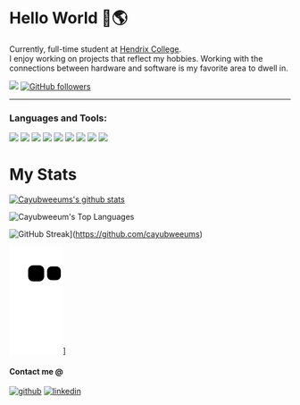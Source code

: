# Hello World 👋🌎

Currently, full-time student at [Hendrix College](https://www.hendrix.edu).<br>
I enjoy working on projects that reflect my hobbies. Working with the connections between hardware and software is my favorite area to dwell in.

<code><img src="https://visitor-badge.glitch.me/badge?page_id=cayubweums&style=flat-square"/></code>
[![GitHub followers](https://img.shields.io/github/followers/cayubweeums.svg?style=social&label=Follow&maxAge=2592000)](https://github.com/cayubweeums?tab=followers)

<hr />

### Languages and Tools:
<code><img src="https://cdn.jsdelivr.net/npm/programming-languages-logos/src/python/python.png" height="30"></code>
<code><img src="https://cdn.jsdelivr.net/npm/programming-languages-logos/src/java/java.png" height="30"></code>
<code><img src="https://prev.rust-lang.org/logos/rust-logo-512x512.png" height="30"></code>
<code><img src="https://cdn.jsdelivr.net/npm/programming-languages-logos/src/csharp/csharp.png" height="30"></code>
<code><img src="https://cdn.jsdelivr.net/npm/programming-languages-logos/src/html/html.png" height="30"></code>
<code><img src="https://cdn.jsdelivr.net/npm/programming-languages-logos/src/c/c.png" height="30"></code>
<code><img src="https://cdn.jsdelivr.net/npm/programming-languages-logos/src/javascript/javascript.png" height="30"></code>
<code><img src="https://cdn.worldvectorlogo.com/logos/flutter-logo.svg" height="30"></code>
<code><img src="https://upload.wikimedia.org/wikipedia/commons/thumb/e/e0/Git-logo.svg/1280px-Git-logo.svg.png" height="28"></code>

# My Stats

[![Cayubweeums's github stats](https://github-readme-stats.vercel.app/api?username=cayubweeums&show_icons=true&count_private=true&theme=radical&hide=stars)](https://github.com/cayubweeums)

![Cayubweeum's Top Languages](https://github-readme-stats.vercel.app/api/top-langs/?username=luantafarel&layout=compact&langs_count=7&theme=radical&hide)

![GitHub Streak](https://github-readme-streak-stats.herokuapp.com/?user=cayubweeums&theme=dark&count_private=true&theme=radical&hide)](https://github.com/cayubweeums)

![Snake animation](https://github.com/rafaballerini/rafaballerini/blob/output/github-contribution-grid-snake.svg)]

#### Contact me @

[<img src='https://cdn.jsdelivr.net/npm/simple-icons@3.0.1/icons/github.svg' alt='github' height='40'>](https://github.com/cayubweeums)
[<img src='https://cdn.jsdelivr.net/npm/simple-icons@3.0.1/icons/linkedin.svg' alt='linkedin' height='40'>](https://www.linkedin.com/in/c-williams-/)
